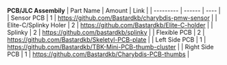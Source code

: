 **PCB/JLC Assembily**
| Part Name | Amount | Link |
| --------- | ------ | ---- |
| Sensor PCB | 1 | https://github.com/Bastardkb/charybdis-pmw-sensor |
| Elite-C/Splinky Holer | 2 | https://github.com/Bastardkb/Elite-C-holder |
| Splinky | 2 | https://github.com/bastardkb/splinky |
| Flexible PCB | 2 | https://github.com/Bastardkb/Skeletyl-PCB-plate |
| Left Side PCB | 1 | https://github.com/Bastardkb/TBK-Mini-PCB-thumb-cluster |
| Right Side PCB | 1 | https://github.com/Bastardkb/Charybdis-PCB-thumbs |

